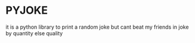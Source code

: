 # PYJOKE
it is a python library to print a random joke but cant beat my friends in joke by quantity else quality
